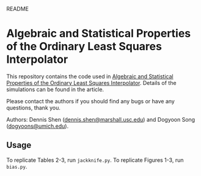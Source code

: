 README 

# Algebraic and Statistical Properties of the Ordinary Least Squares Interpolator

This repository contains the code used in [Algebraic and Statistical Properties of the Ordinary Least Squares Interpolator](https://arxiv.org/pdf/2309.15769.pdf). Details of the simulations can be found in the article. 

Please contact the authors if you should find any bugs or have any questions, thank you. 

Authors: Dennis Shen (dennis.shen@marshall.usc.edu) and Dogyoon Song (dogyoons@umich.edu). 

## Usage

To replicate Tables 2-3, run `jackknife.py`. 
To replicate Figures 1-3, run `bias.py`. 

